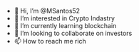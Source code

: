 - 👋 Hi, I’m @MSantos52
- 👀 I’m interested in Crypto Indastry
- 🌱 I’m currently learning blockchain
- 💞️ I’m looking to collaborate on investors
- 📫 How to reach me rich

<!---
MSantos52/MSantos52 is a ✨ special ✨ repository because its `README.md` (this file) appears on your GitHub profile.
You can click the Preview link to take a look at your changes.
--->
